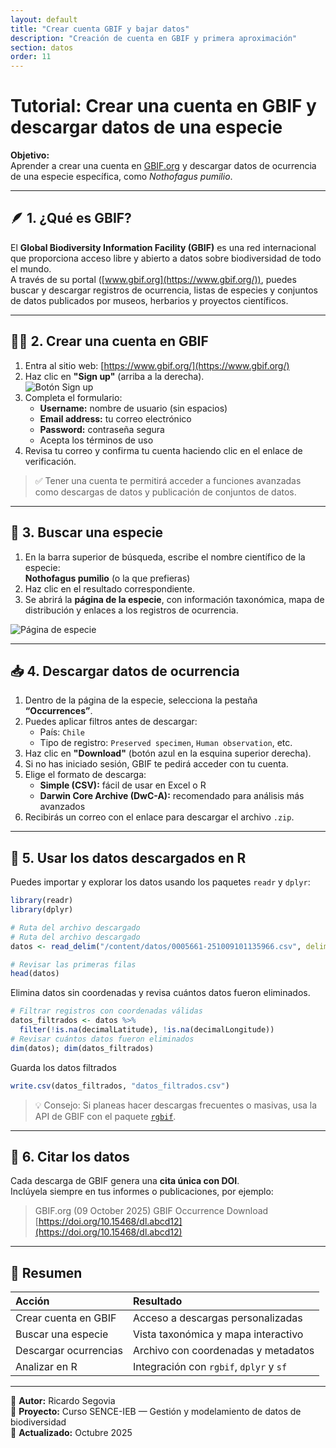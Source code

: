 ```yaml
---
layout: default
title: "Crear cuenta GBIF y bajar datos"
description: "Creación de cuenta en GBIF y primera aproximación"
section: datos
order: 11
---
```


# Tutorial: Crear una cuenta en GBIF y descargar datos de una especie

**Objetivo:**  
Aprender a crear una cuenta en [GBIF.org](https://www.gbif.org/) y descargar datos de ocurrencia de una especie específica, como *Nothofagus pumilio*.

---

## 🪶 1. ¿Qué es GBIF?

El **Global Biodiversity Information Facility (GBIF)** es una red internacional que proporciona acceso libre y abierto a datos sobre biodiversidad de todo el mundo.  
A través de su portal ([www.gbif.org](https://www.gbif.org/)), puedes buscar y descargar registros de ocurrencia, listas de especies y conjuntos de datos publicados por museos, herbarios y proyectos científicos.

---

## 🧑‍💻 2. Crear una cuenta en GBIF

1. Entra al sitio web: [https://www.gbif.org/](https://www.gbif.org/)
2. Haz clic en **"Sign up"** (arriba a la derecha).  
   ![Botón Sign up](https://www.gbif.org/assets/static/images/screenshots/gbif_signup_button.png)
3. Completa el formulario:
   - **Username:** nombre de usuario (sin espacios)
   - **Email address:** tu correo electrónico
   - **Password:** contraseña segura
   - Acepta los términos de uso
4. Revisa tu correo y confirma tu cuenta haciendo clic en el enlace de verificación.

> ✅ Tener una cuenta te permitirá acceder a funciones avanzadas como descargas de datos y publicación de conjuntos de datos.

---

## 🌿 3. Buscar una especie

1. En la barra superior de búsqueda, escribe el nombre científico de la especie:  
   **Nothofagus pumilio** (o la que prefieras)
2. Haz clic en el resultado correspondiente.
3. Se abrirá la **página de la especie**, con información taxonómica, mapa de distribución y enlaces a los registros de ocurrencia.

![Página de especie](https://www.gbif.org/assets/static/images/screenshots/gbif_species_page.png)

---

## 📥 4. Descargar datos de ocurrencia

1. Dentro de la página de la especie, selecciona la pestaña **“Occurrences”**.  
2. Puedes aplicar filtros antes de descargar:
   - País: `Chile`
   - Tipo de registro: `Preserved specimen`, `Human observation`, etc.
3. Haz clic en **"Download"** (botón azul en la esquina superior derecha).
4. Si no has iniciado sesión, GBIF te pedirá acceder con tu cuenta.
5. Elige el formato de descarga:
   - **Simple (CSV):** fácil de usar en Excel o R
   - **Darwin Core Archive (DwC-A):** recomendado para análisis más avanzados
6. Recibirás un correo con el enlace para descargar el archivo `.zip`.

---

## 📂 5. Usar los datos descargados en R

Puedes importar y explorar los datos usando los paquetes `readr` y `dplyr`:

```r
library(readr)
library(dplyr)

# Ruta del archivo descargado
# Ruta del archivo descargado
datos <- read_delim("/content/datos/0005661-251009101135966.csv", delim = "\t")

# Revisar las primeras filas
head(datos)

```

Elimina datos sin coordenadas y revisa cuántos datos fueron eliminados.
 
```r
# Filtrar registros con coordenadas válidas
datos_filtrados <- datos %>%
  filter(!is.na(decimalLatitude), !is.na(decimalLongitude))
# Revisar cuántos datos fueron eliminados 
dim(datos); dim(datos_filtrados)
```
Guarda los datos filtrados

```r
write.csv(datos_filtrados, "datos_filtrados.csv")

```


> 💡 Consejo: Si planeas hacer descargas frecuentes o masivas, usa la API de GBIF con el paquete [`rgbif`](https://cran.r-project.org/package=rgbif).

---

## 🧾 6. Citar los datos

Cada descarga de GBIF genera una **cita única con DOI**.  
Inclúyela siempre en tus informes o publicaciones, por ejemplo:

> GBIF.org (09 October 2025) GBIF Occurrence Download  
> [https://doi.org/10.15468/dl.abcd12](https://doi.org/10.15468/dl.abcd12)

---

## 🎯 Resumen

| Acción | Resultado |
|:--|:--|
| Crear cuenta en GBIF | Acceso a descargas personalizadas |
| Buscar una especie | Vista taxonómica y mapa interactivo |
| Descargar ocurrencias | Archivo con coordenadas y metadatos |
| Analizar en R | Integración con `rgbif`, `dplyr` y `sf` |

---

📘 **Autor:** Ricardo Segovia  
🧩 **Proyecto:** Curso SENCE-IEB — Gestión y modelamiento de datos de biodiversidad  
📅 **Actualizado:** Octubre 2025  